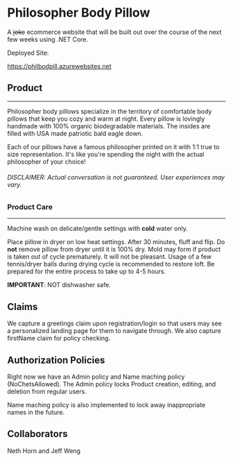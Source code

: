# Philosopher Body Pillow

A ~~joke~~ ecommerce website that will be built out over the course of the next few weeks using .NET Core.

Deployed Site:

https://philbodpill.azurewebsites.net

## Product
---

Philosopher body pillows specialize in the territory of comfortable body pillows that keep you cozy and warm at night. Every pillow is lovingly handmade with 100% organic biodegradable materials. The insides are filled with USA made patriotic bald eagle down.

Each of our pillows have a famous philosopher printed on it with 1:1 true to size representation. It's like you're spending the night with the actual philosopher of your choice!

###### DISCLAIMER: Actual conversation is not guaranteed. User experiences may vary.  

### Product Care
---

Machine wash on delicate/gentle settings with **cold** water only. 

Place pillow in dryer on low heat settings. After 30 minutes, fluff and flip. Do **not** remove pillow from dryer until it is 100% dry. Mold may form if product is taken out of cycle prematurely. It will not be pleasant. Usage of a few tennis/dryer balls during drying cycle is recommended to restore loft. Be prepared for the entire process to take up to 4-5 hours.

**IMPORTANT**: NOT dishwasher safe.

## Claims
We capture a greetings claim upon registration/login so that users may see a personalized landing page for them to navigate through. We also capture firstName claim for policy checking.

## Authorization Policies
Right now we have an Admin policy and Name maching policy (NoChetsAllowed). The Admin policy locks Product creation, editing, and deletion from regular users. 

Name maching policy is also implemented to lock away inappropriate names in the future.

## Collaborators

Neth Horn and Jeff Weng
